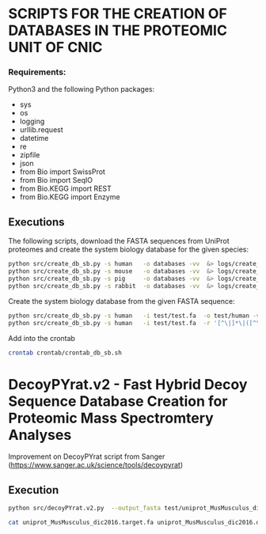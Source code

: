 # SCRIPTS FOR THE CREATION OF DATABASES IN THE PROTEOMIC UNIT OF CNIC

### Requirements:
Python3 and the following Python packages:
- sys
- os
- logging
- urllib.request
- datetime
- re
- zipfile
- json
- from Bio import SwissProt
- from Bio import SeqIO
- from Bio.KEGG import REST
- from Bio.KEGG import Enzyme


## Executions

The following scripts, download the FASTA sequences from UniProt proteomes and create the system biology database for the given species:
```bash
python src/create_db_sb.py -s human   -o databases -vv  &> logs/create_db_sb.human.log
python src/create_db_sb.py -s mouse   -o databases -vv  &> logs/create_db_sb.mouse.log
python src/create_db_sb.py -s pig     -o databases -vv  &> logs/create_db_sb.pig.log
python src/create_db_sb.py -s rabbit  -o databases -vv  &> logs/create_db_sb.rabbit.log
```

Create the system biology database from the given FASTA sequence:
```bash
python src/create_db_sb.py -s human   -i test/test.fa  -o test/human -vv 
python src/create_db_sb.py -s human   -i test/test.fa  -r '[^\|]*\|([^\|]*)\|' -o test/human -vv 
```

Add into the crontab
```bash
crontab crontab/crontab_db_sb.sh
```

# DecoyPYrat.v2 - Fast Hybrid Decoy Sequence Database Creation for Proteomic Mass Spectromtery Analyses

Improvement on DecoyPYrat script from Sanger (https://www.sanger.ac.uk/science/tools/decoypyrat)

## Execution

```bash
python src/decoyPYrat.v2.py  --output_fasta test/uniprot_MusMusculus_dic2016.decoy.fasta  --decoy_prefix=DECOY test/uniprot_MusMusculus_dic2016.fasta

cat uniprot_MusMusculus_dic2016.target.fa uniprot_MusMusculus_dic2016.decoy.fasta > uniprot_MusMusculus_dic2016.target-decoy.fa
```



